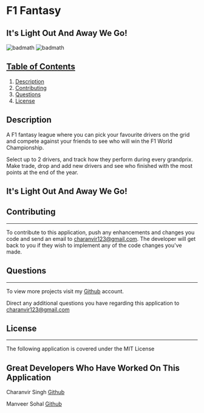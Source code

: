 # F1 Fantasy

## It's Light Out And Away We Go!

![badmath](https://img.shields.io/badge/License-MIT-purple) ![badmath](https://img.shields.io/badge/Version-1.0-red) 

## <u>Table of Contents</u>
1. [Description](#description)
3. [Contributing](#contributing)
4. [Questions](#questions)
5. [License](#license)

## Description

A F1 fantasy league where you can pick your favourite drivers on the grid and compete against your friends to see who will win the F1 World Championship.

Select up to 2 drivers, and track how they perform during every grandprix. Make trade, drop and add new drivers and see who finished with the most points at the end of the year.

## It's Light Out And Away We Go!

## Contributing
***

To contribute to this application, push any enhancements and changes you code and send an email to charanvir123@gmail.com. The developer will get back to you if they wish to implement any of the code changes you've made. 

## Questions
***
To view more projects visit my [Github](https://github.com/Charanvir) account.

Direct any additional questions you have regarding this application to charanvir123@gmail.com

## License
***
The following application is covered under the MIT License

## Great Developers Who Have Worked On This Application

Charanvir Singh [Github](https://github.com/Charanvir/)

Manveer Sohal [Github](https://github.com/manveer-sohal)